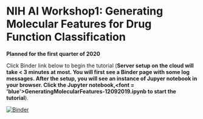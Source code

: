 # NIH AI Workshop1: Generating Molecular Features for Drug Function Classification  
**Planned for the first quarter of 2020**

Click Binder link below to begin the tutorial (**Server setup on the cloud will take < 3 minutes at most. You will first see a Binder page with some log messages. After the setup, you will see an instance of Jupyer notebook in your browser. Click the Jupyter notebook,<font = 'blue'>GeneratingMolecularFeatures-12092019.ipynb</font> to start the tutorial**).

[![Binder](https://mybinder.org/badge_logo.svg)](https://mybinder.org/v2/gh/ravichas/SRWkshp1/master)
